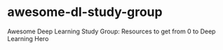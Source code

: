 # awesome-dl-study-group
Awesome Deep Learning Study Group: Resources to get from 0 to Deep Learning Hero
